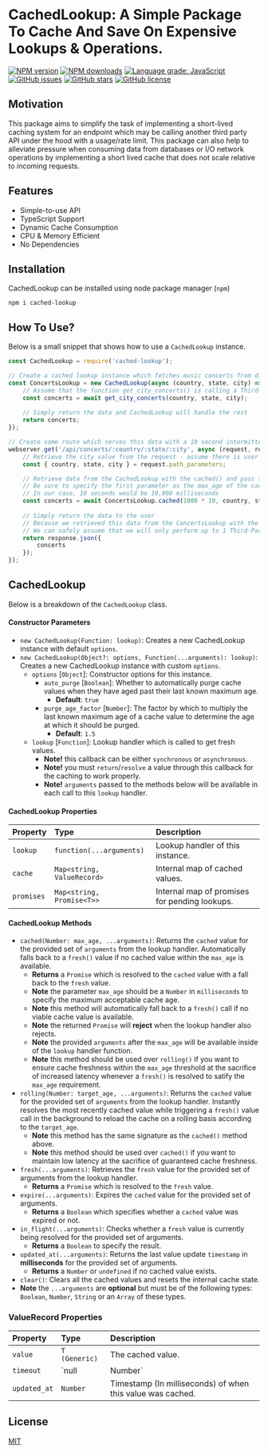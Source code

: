 # CachedLookup: A Simple Package To Cache And Save On Expensive Lookups & Operations.

<div align="left">

[![NPM version](https://img.shields.io/npm/v/cached-lookup.svg?style=flat)](https://www.npmjs.com/package/cached-lookup)
[![NPM downloads](https://img.shields.io/npm/dm/cached-lookup.svg?style=flat)](https://www.npmjs.com/package/cached-lookup)
[![Language grade: JavaScript](https://img.shields.io/lgtm/grade/javascript/g/kartikk221/cached-lookup.svg?logo=lgtm&logoWidth=18)](https://lgtm.com/projects/g/kartikk221/cached-lookup/context:javascript)
[![GitHub issues](https://img.shields.io/github/issues/kartikk221/cached-lookup)](https://github.com/kartikk221/cached-lookup/issues)
[![GitHub stars](https://img.shields.io/github/stars/kartikk221/cached-lookup)](https://github.com/kartikk221/cached-lookup/stargazers)
[![GitHub license](https://img.shields.io/github/license/kartikk221/cached-lookup)](https://github.com/kartikk221/cached-lookup/blob/master/LICENSE)

</div>

## Motivation
This package aims to simplify the task of implementing a short-lived caching system for an endpoint which may be calling another third party API under the hood with a usage/rate limit. This package can also help to alleviate pressure when consuming data from databases or I/O network operations by implementing a short lived cache that does not scale relative to incoming requests.

## Features
- Simple-to-use API
- TypeScript Support
- Dynamic Cache Consumption
- CPU & Memory Efficient
- No Dependencies

## Installation
CachedLookup can be installed using node package manager (`npm`)
```
npm i cached-lookup
```

## How To Use?
Below is a small snippet that shows how to use a `CachedLookup` instance.

```javascript
const CachedLookup = require('cached-lookup');

// Create a cached lookup instance which fetches music concerts from different cities on a specific date
const ConcertsLookup = new CachedLookup(async (country, state, city) => {
    // Assume that the function get_city_concerts() is calling a Third-Party API which has a rate limit
    const concerts = await get_city_concerts(country, state, city);
    
    // Simply return the data and CachedLookup will handle the rest
    return concerts;
});

// Create some route which serves this data with a 10 second intermittent cache
webserver.get('/api/concerts/:country/:state/:city', async (request, response) => {
    // Retrieve the city value from the request - assume there is user validation done on this here
    const { country, state, city } = request.path_parameters;

    // Retrieve data from the CachedLookup with the cached() and pass the city in the call to the lookup handler
    // Be sure to specify the first parameter as the max_age of the cached value in milliseconds
    // In our case, 10 seconds would be 10,000 milliseconds
    const concerts = await ConcertsLookup.cached(1000 * 10, country, state, city);
    
    // Simply return the data to the user
    // Because we retrieved this data from the ConcertsLookup with the cached() method
    // We can safely assume that we will only perform up to 1 Third-Party API request per city every 10 seconds
    return response.json({
        concerts
    });
});
```

## CachedLookup
Below is a breakdown of the `CachedLookup` class.

#### Constructor Parameters
* `new CachedLookup(Function: lookup)`: Creates a new CachedLookup instance with default `options`.
* `new CachedLookup(Object?: options, Function(...arguments): lookup)`: Creates a new CachedLookup instance with custom `options`.
  * `options` [`Object`]: Constructor options for this instance.
    * `auto_purge` [`Boolean`]: Whether to automatically purge cache values when they have aged past their last known maximum age.
      * **Default**: `true`
    * `purge_age_factor` [`Number`]: The factor by which to multiply the last known maximum age of a cache value to determine the age at which it should be purged.
      * **Default**: `1.5`
  * `lookup` [`Function`]: Lookup handler which is called to get fresh values.
    * **Note!** this callback can be either `synchronous` or `asynchronous`.
    * **Note!** you must `return`/`resolve` a value through this callback for the caching to work properly.
    * **Note!** `arguments` passed to the methods below will be available in each call to this `lookup` handler.

#### CachedLookup Properties
| Property  | Type     | Description                |
| :-------- | :------- | :------------------------- |
| `lookup`   | `function(...arguments)`    | Lookup handler of this instance.   |
| `cache`   | `Map<string, ValueRecord>`    | Internal map of cached values.   |
| `promises`   | `Map<string, Promise<T>>`    | Internal map of promises for pending lookups.   |

#### CachedLookup Methods
* `cached(Number: max_age, ...arguments)`: Returns the `cached` value for the provided set of `arguments` from the lookup handler. Automatically falls back to a `fresh()` value if no cached value within the `max_age` is available.
    * **Returns** a `Promise` which is resolved to the `cached` value with a fall back to the `fresh` value.
    * **Note** the parameter `max_age` should be a `Number` in `milliseconds` to specify the maximum acceptable cache age.
    * **Note** this method will automatically fall back to a `fresh()` call if no viable cache value is available.
    * **Note** the returned `Promise` will **reject** when the lookup handler also rejects.
    * **Note** the provided `arguments` after the `max_age` will be available inside of the `lookup` handler function.
    * **Note** this method should be used over `rolling()` if you want to ensure cache freshness within the `max_age` threshold at the sacrifice of increased latency whenever a `fresh()` is resolved to satify the `max_age` requirement.
* `rolling(Number: target_age, ...arguments)`: Returns the `cached` value for the provided set of `arguments` from the lookup handler. Instantly resolves the most recently cached value while triggering a `fresh()` value call in the background to reload the cache on a rolling basis according to the `target_age`.
    * **Note** this method has the same signature as the `cached()` method above.
    * **Note** this method should be used over `cached()` if you want to maintain low latency at the sacrifice of guaranteed cache freshness.
* `fresh(...arguments)`: Retrieves the `fresh` value for the provided set of arguments from the lookup handler.
  * **Returns** a `Promise` which is resolved to the `fresh` value.   
* `expire(...arguments)`: Expires the `cached` value for the provided set of arguments.
  * **Returns** a `Boolean` which specifies whether a `cached` value was expired or not.
* `in_flight(...arguments)`: Checks whether a `fresh` value is currently being resolved for the provided set of arguments.
  * **Returns** a `Boolean` to specify the result.
* `updated_at(...arguments)`: Returns the last value update `timestamp` in **milliseconds** for the provided set of arguments.
    * **Returns** a `Number` or `undefined` if no cached value exists.
* `clear()`: Clears all the cached values and resets the internal cache state.
* **Note** the `...arguments` are **optional** but must be of the following types: `Boolean`, `Number`, `String` or an `Array` of these types.

### ValueRecord Properties
| Property  | Type     | Description                |
| :-------- | :------- | :------------------------- |
| `value`   | `T (Generic)`    | The cached value.   |
| `timeout`   | `null | Number`    | The expiry timeout id if one exists.   |
| `updated_at`   | `Number`    | Timestamp (In milliseconds) of when this value was cached.   |

## License
[MIT](./LICENSE)

